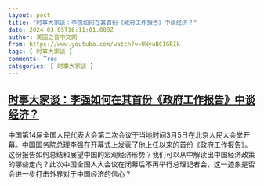 ```yaml
---
layout: post
title: "时事大家谈：李强如何在其首份《政府工作报告》中谈经济？"
date: 2024-03-05T16:11:01.000Z
author: 美国之音中文网
from: https://www.youtube.com/watch?v=UNyuBCIGRIk
tags: [ 时事大家谈 ]
comments: True
categories: [ 时事大家谈 ]
---
```

<!--1709655061000-->
[时事大家谈：李强如何在其首份《政府工作报告》中谈经济？](https://www.youtube.com/watch?v=UNyuBCIGRIk)
------

<div>
中国第14届全国人民代表大会第二次会议于当地时间3月5日在北京人民大会堂开幕。中国国务院总理李强在开幕式上发表了他上任以来的首份《政府工作报告》。这份报告如何总结和展望中国的宏观经济形势？我们可以从中解读出中国经济政策的哪些走向？此次中国全国人大会议在闭幕后不再举行总理记者会，这一迹象是否会进一步打击外界对于中国经济的信心？
</div>
